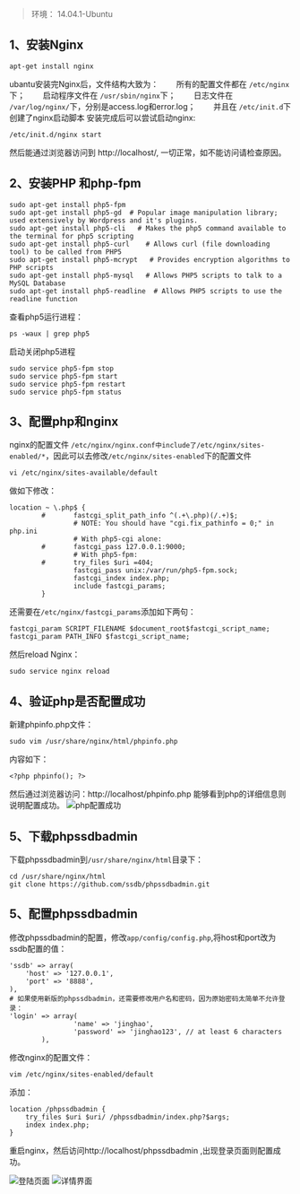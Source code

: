 > 环境： 14.04.1-Ubuntu

## 1、安装Nginx
```
apt-get install nginx
```
ubantu安装完Nginx后，文件结构大致为：
　　所有的配置文件都在 `/etc/nginx`下；
　　启动程序文件在 `/usr/sbin/nginx`下；
　　日志文件在 `/var/log/nginx/`下，分别是access.log和error.log；
　　并且在  `/etc/init.d`下创建了nginx启动脚本
安装完成后可以尝试启动nginx:
```
/etc/init.d/nginx start
```
然后能通过浏览器访问到 http://localhost/, 一切正常，如不能访问请检查原因。

## 2、安装PHP 和php-fpm

```
sudo apt-get install php5-fpm
sudo apt-get install php5-gd  # Popular image manipulation library; used extensively by Wordpress and it's plugins.
sudo apt-get install php5-cli   # Makes the php5 command available to the terminal for php5 scripting
sudo apt-get install php5-curl    # Allows curl (file downloading tool) to be called from PHP5
sudo apt-get install php5-mcrypt   # Provides encryption algorithms to PHP scripts
sudo apt-get install php5-mysql   # Allows PHP5 scripts to talk to a MySQL Database 
sudo apt-get install php5-readline  # Allows PHP5 scripts to use the readline function
```

查看php5运行进程：

```
ps -waux | grep php5
```

启动关闭php5进程

```
sudo service php5-fpm stop
sudo service php5-fpm start
sudo service php5-fpm restart
sudo service php5-fpm status
```


## 3、配置php和nginx

nginx的配置文件 `/etc/nginx/nginx.conf中include了/etc/nginx/sites-enabled/*`，因此可以去修改`/etc/nginx/sites-enabled`下的配置文件

```
vi /etc/nginx/sites-available/default
```

做如下修改：

```
location ~ \.php$ {
        #       fastcgi_split_path_info ^(.+\.php)(/.+)$;
                # NOTE: You should have "cgi.fix_pathinfo = 0;" in php.ini
                # With php5-cgi alone:
        #       fastcgi_pass 127.0.0.1:9000;
                # With php5-fpm:
        #       try_files $uri =404;
                fastcgi_pass unix:/var/run/php5-fpm.sock;
                fastcgi_index index.php;
                include fastcgi_params;
        }
```

还需要在`/etc/nginx/fastcgi_params`添加如下两句：
```
fastcgi_param SCRIPT_FILENAME $document_root$fastcgi_script_name;
fastcgi_param PATH_INFO $fastcgi_script_name;
```

然后reload Nginx：
```
sudo service nginx reload
```

## 4、验证php是否配置成功

新建phpinfo.php文件：
```
sudo vim /usr/share/nginx/html/phpinfo.php
```

内容如下：
```
<?php phpinfo(); ?>
```
然后通过浏览器访问：http://localhost/phpinfo.php 
能够看到php的详细信息则说明配置成功。
![php配置成功](http://ofcf9jxzt.bkt.clouddn.com/ssdb/p3.png)

## 5、下载phpssdbadmin

下载phpssdbadmin到`/usr/share/nginx/html`目录下：

```
cd /usr/share/nginx/html
git clone https://github.com/ssdb/phpssdbadmin.git
```


## 5、配置phpssdbadmin

修改phpssdbadmin的配置，修改`app/config/config.php`,将host和port改为ssdb配置的值：
```
'ssdb' => array(  
    'host' => '127.0.0.1',  
    'port' => '8888',  
),  
# 如果使用新版的phpssdbadmin，还需要修改用户名和密码，因为原始密码太简单不允许登录：
'login' => array(
                'name' => 'jinghao',
                'password' => 'jinghao123', // at least 6 characters
        ),
```


修改nginx的配置文件：
```
vim /etc/nginx/sites-enabled/default
```
添加：
```
location /phpssdbadmin {  
    try_files $uri $uri/ /phpssdbadmin/index.php?$args;  
    index index.php;  
}  
```
重启nginx，然后访问http://localhost/phpssdbadmin ,出现登录页面则配置成功。

![登陆页面](http://ofcf9jxzt.bkt.clouddn.com/ssdb/p1.png)
![详情界面](http://ofcf9jxzt.bkt.clouddn.com/ssdb/p2.png)

 